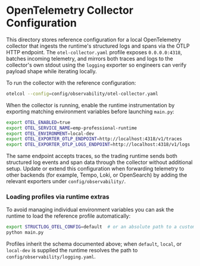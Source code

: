 # OpenTelemetry Collector Configuration

This directory stores reference configuration for a local OpenTelemetry
collector that ingests the runtime's structured logs and spans via the OTLP
HTTP endpoint. The `otel-collector.yaml` profile exposes `0.0.0.0:4318`, batches
incoming telemetry, and mirrors both traces and logs to the collector's own
stdout using the `logging` exporter so engineers can verify payload shape while
iterating locally.

To run the collector with the reference configuration:

```bash
otelcol --config=config/observability/otel-collector.yaml
```

When the collector is running, enable the runtime instrumentation by exporting
matching environment variables before launching `main.py`:

```bash
export OTEL_ENABLED=true
export OTEL_SERVICE_NAME=emp-professional-runtime
export OTEL_ENVIRONMENT=local-dev
export OTEL_EXPORTER_OTLP_ENDPOINT=http://localhost:4318/v1/traces
export OTEL_EXPORTER_OTLP_LOGS_ENDPOINT=http://localhost:4318/v1/logs
```

The same endpoint accepts traces, so the trading runtime sends both structured
log events and span data through the collector without additional setup. Update
or extend this configuration when forwarding telemetry to other backends (for
example, Tempo, Loki, or OpenSearch) by adding the relevant exporters under
`config/observability/`.

### Loading profiles via runtime extras

To avoid managing individual environment variables you can ask the runtime to
load the reference profile automatically:

```bash
export STRUCTLOG_OTEL_CONFIG=default  # or an absolute path to a custom YAML
python main.py
```

Profiles inherit the schema documented above; when `default`, `local`, or
`local-dev` is supplied the runtime resolves the path to
`config/observability/logging.yaml`.
